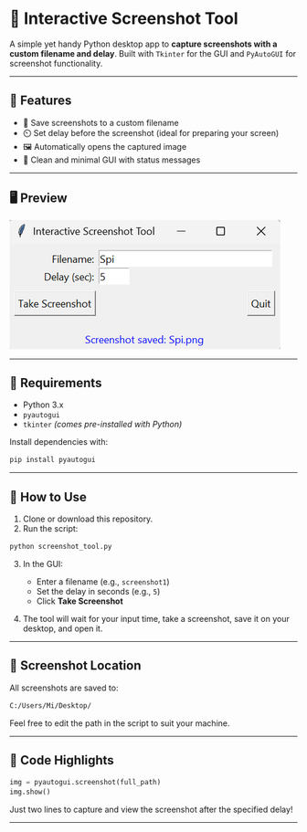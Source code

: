 
# 📸 Interactive Screenshot Tool

A simple yet handy Python desktop app to **capture screenshots with a custom filename and delay**. Built with `Tkinter` for the GUI and `PyAutoGUI` for screenshot functionality.

---

## 🚀 Features

* 📁 Save screenshots to a custom filename
* ⏲️ Set delay before the screenshot (ideal for preparing your screen)
* 🖼️ Automatically opens the captured image
* 🧼 Clean and minimal GUI with status messages

---

## 🖥️ Preview

![screenshot](Screenshot.png)


---

## 🔧 Requirements

* Python 3.x
* `pyautogui`
* `tkinter` *(comes pre-installed with Python)*

Install dependencies with:

```bash
pip install pyautogui
```

---

## 🧠 How to Use

1. Clone or download this repository.
2. Run the script:

```bash
python screenshot_tool.py
```

3. In the GUI:

   * Enter a filename (e.g., `screenshot1`)
   * Set the delay in seconds (e.g., `5`)
   * Click **Take Screenshot**
4. The tool will wait for your input time, take a screenshot, save it on your desktop, and open it.

---

## 📂 Screenshot Location

All screenshots are saved to:

```bash
C:/Users/Mi/Desktop/
```

Feel free to edit the path in the script to suit your machine.

---

## 📌 Code Highlights

```python
img = pyautogui.screenshot(full_path)
img.show()
```

Just two lines to capture and view the screenshot after the specified delay!

---

